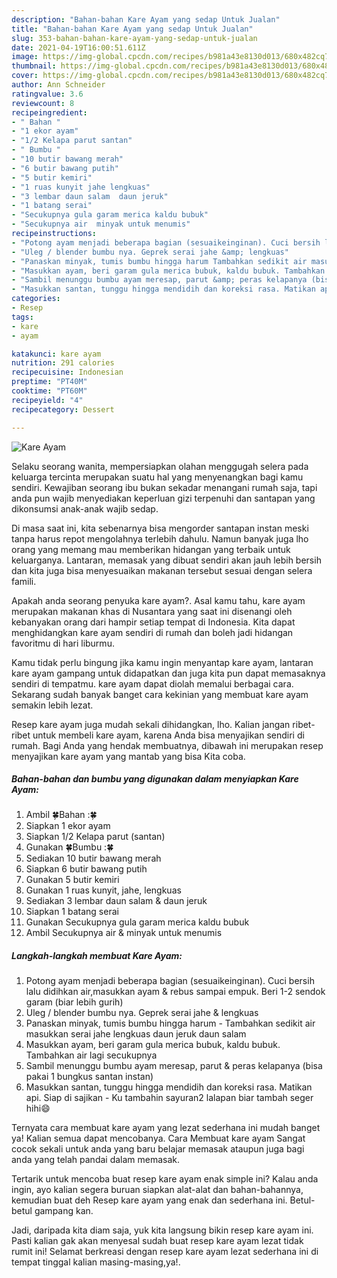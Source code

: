 ```yaml
---
description: "Bahan-bahan Kare Ayam yang sedap Untuk Jualan"
title: "Bahan-bahan Kare Ayam yang sedap Untuk Jualan"
slug: 353-bahan-bahan-kare-ayam-yang-sedap-untuk-jualan
date: 2021-04-19T16:00:51.611Z
image: https://img-global.cpcdn.com/recipes/b981a43e8130d013/680x482cq70/kare-ayam-foto-resep-utama.jpg
thumbnail: https://img-global.cpcdn.com/recipes/b981a43e8130d013/680x482cq70/kare-ayam-foto-resep-utama.jpg
cover: https://img-global.cpcdn.com/recipes/b981a43e8130d013/680x482cq70/kare-ayam-foto-resep-utama.jpg
author: Ann Schneider
ratingvalue: 3.6
reviewcount: 8
recipeingredient:
- " Bahan "
- "1 ekor ayam"
- "1/2 Kelapa parut santan"
- " Bumbu "
- "10 butir bawang merah"
- "6 butir bawang putih"
- "5 butir kemiri"
- "1 ruas kunyit jahe lengkuas"
- "3 lembar daun salam  daun jeruk"
- "1 batang serai"
- "Secukupnya gula garam merica kaldu bubuk"
- "Secukupnya air  minyak untuk menumis"
recipeinstructions:
- "Potong ayam menjadi beberapa bagian (sesuaikeinginan). Cuci bersih lalu didihkan air,masukkan ayam &amp; rebus sampai empuk. Beri 1-2 sendok garam (biar lebih gurih)"
- "Uleg / blender bumbu nya. Geprek serai jahe &amp; lengkuas"
- "Panaskan minyak, tumis bumbu hingga harum Tambahkan sedikit air masukkan serai jahe lengkuas daun jeruk daun salam"
- "Masukkan ayam, beri garam gula merica bubuk, kaldu bubuk. Tambahkan air lagi secukupnya"
- "Sambil menunggu bumbu ayam meresap, parut &amp; peras kelapanya (bisa pakai 1 bungkus santan instan)"
- "Masukkan santan, tunggu hingga mendidih dan koreksi rasa. Matikan api. Siap di sajikan Ku tambahin sayuran2 lalapan biar tambah seger hihi😄"
categories:
- Resep
tags:
- kare
- ayam

katakunci: kare ayam 
nutrition: 291 calories
recipecuisine: Indonesian
preptime: "PT40M"
cooktime: "PT60M"
recipeyield: "4"
recipecategory: Dessert

---
```



![Kare Ayam](https://img-global.cpcdn.com/recipes/b981a43e8130d013/680x482cq70/kare-ayam-foto-resep-utama.jpg)

Selaku seorang wanita, mempersiapkan olahan menggugah selera pada keluarga tercinta merupakan suatu hal yang menyenangkan bagi kamu sendiri. Kewajiban seorang ibu bukan sekadar menangani rumah saja, tapi anda pun wajib menyediakan keperluan gizi terpenuhi dan santapan yang dikonsumsi anak-anak wajib sedap.

Di masa  saat ini, kita sebenarnya bisa mengorder santapan instan meski tanpa harus repot mengolahnya terlebih dahulu. Namun banyak juga lho orang yang memang mau memberikan hidangan yang terbaik untuk keluarganya. Lantaran, memasak yang dibuat sendiri akan jauh lebih bersih dan kita juga bisa menyesuaikan makanan tersebut sesuai dengan selera famili. 



Apakah anda seorang penyuka kare ayam?. Asal kamu tahu, kare ayam merupakan makanan khas di Nusantara yang saat ini disenangi oleh kebanyakan orang dari hampir setiap tempat di Indonesia. Kita dapat menghidangkan kare ayam sendiri di rumah dan boleh jadi hidangan favoritmu di hari liburmu.

Kamu tidak perlu bingung jika kamu ingin menyantap kare ayam, lantaran kare ayam gampang untuk didapatkan dan juga kita pun dapat memasaknya sendiri di tempatmu. kare ayam dapat diolah memalui berbagai cara. Sekarang sudah banyak banget cara kekinian yang membuat kare ayam semakin lebih lezat.

Resep kare ayam juga mudah sekali dihidangkan, lho. Kalian jangan ribet-ribet untuk membeli kare ayam, karena Anda bisa menyajikan sendiri di rumah. Bagi Anda yang hendak membuatnya, dibawah ini merupakan resep menyajikan kare ayam yang mantab yang bisa Kita coba.

<!--inarticleads1-->

##### Bahan-bahan dan bumbu yang digunakan dalam menyiapkan Kare Ayam:

1. Ambil  🍀Bahan :🍀
1. Siapkan 1 ekor ayam
1. Siapkan 1/2 Kelapa parut (santan)
1. Gunakan  🍀Bumbu :🍀
1. Sediakan 10 butir bawang merah
1. Siapkan 6 butir bawang putih
1. Gunakan 5 butir kemiri
1. Gunakan 1 ruas kunyit, jahe, lengkuas
1. Sediakan 3 lembar daun salam &amp; daun jeruk
1. Siapkan 1 batang serai
1. Gunakan Secukupnya gula garam merica kaldu bubuk
1. Ambil Secukupnya air &amp; minyak untuk menumis




<!--inarticleads2-->

##### Langkah-langkah membuat Kare Ayam:

1. Potong ayam menjadi beberapa bagian (sesuaikeinginan). Cuci bersih lalu didihkan air,masukkan ayam &amp; rebus sampai empuk. Beri 1-2 sendok garam (biar lebih gurih)
1. Uleg / blender bumbu nya. Geprek serai jahe &amp; lengkuas
1. Panaskan minyak, tumis bumbu hingga harum - Tambahkan sedikit air masukkan serai jahe lengkuas daun jeruk daun salam
1. Masukkan ayam, beri garam gula merica bubuk, kaldu bubuk. Tambahkan air lagi secukupnya
1. Sambil menunggu bumbu ayam meresap, parut &amp; peras kelapanya (bisa pakai 1 bungkus santan instan)
1. Masukkan santan, tunggu hingga mendidih dan koreksi rasa. Matikan api. Siap di sajikan - Ku tambahin sayuran2 lalapan biar tambah seger hihi😄




Ternyata cara membuat kare ayam yang lezat sederhana ini mudah banget ya! Kalian semua dapat mencobanya. Cara Membuat kare ayam Sangat cocok sekali untuk anda yang baru belajar memasak ataupun juga bagi anda yang telah pandai dalam memasak.

Tertarik untuk mencoba buat resep kare ayam enak simple ini? Kalau anda ingin, ayo kalian segera buruan siapkan alat-alat dan bahan-bahannya, kemudian buat deh Resep kare ayam yang enak dan sederhana ini. Betul-betul gampang kan. 

Jadi, daripada kita diam saja, yuk kita langsung bikin resep kare ayam ini. Pasti kalian gak akan menyesal sudah buat resep kare ayam lezat tidak rumit ini! Selamat berkreasi dengan resep kare ayam lezat sederhana ini di tempat tinggal kalian masing-masing,ya!.

